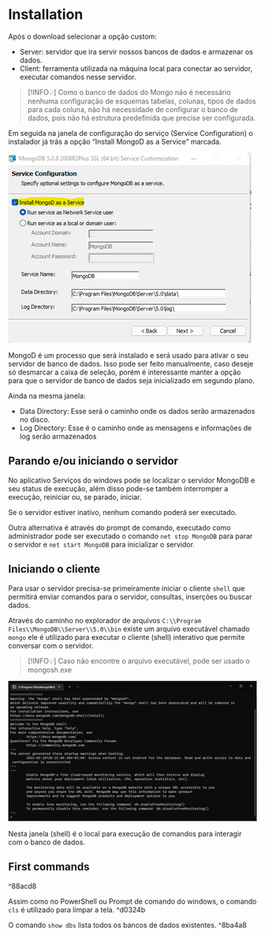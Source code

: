 # Installation
Após o download selecionar a opção custom:

-   Server: servidor que ira servir nossos bancos de dados e armazenar os dados.
-   Client: ferramenta utilizada na máquina local para conectar ao servidor, executar comandos nesse servidor.

>[!INFO💡] 
>Como o banco de dados do Mongo não é necessário nenhuma configuração de esquemas tabelas, colunas, tipos de dados para cada coluna, não há necessidade de configurar o banco de dados, pois não há estrutura predefinida que precise ser configurada.


Em seguida na janela de configuração do serviço (Service Configuration) o instalador já trás a opção “Install MongoD as a Service” marcada.

![Install Service Configuration](Imagens/01_Install_Servide_Configuration.png)

MongoD é um processo que será instalado e será usado para ativar o seu servidor de banco de dados. Isso pode ser feito manualmente, caso deseje só desmarcar a caixa de seleção, porém é interessante manter a opção para que o servidor de banco de dados seja inicializado em segundo plano.

Ainda na mesma janela:
-   Data Directory: Esse será o caminho onde os dados serão armazenados no disco.
-   Log Directory: Esse é o caminho onde as mensagens e informações de log serão armazenados

## Parando e/ou iniciando o servidor

No aplicativo Serviços do windows pode se localizar o servidor MongoDB e seu status de execução, além disso pode-se também interromper a execução, reiniciar ou, se parado, iniciar.

Se o servidor estiver inativo, nenhum comando poderá ser executado.

Outra alternativa é através do prompt de comando, executado como administrador pode ser executado o comando `net stop MongoDB` para parar o servidor e `net start MongoDB` para inicializar o servidor.

## Iniciando o cliente

Para usar o servidor precisa-se primeiramente iniciar o cliente `shell` que permitirá enviar comandos para o servidor, consultas, inserções ou buscar dados.

Através do caminho no explorador de arquivos `C:\\Program Files\\MongoDB\\Server\\5.0\\bin` existe um arquivo executável chamado `mongo` ele é utilizado para executar o cliente (shell) interativo que permite conversar com o servidor.

>[!INFO💡]
>Caso não encontre o arquivo executável, pode ser usado o mongosh.exe

![Interactive Shell](Imagens/02.Interactive_Shell.png)

Nesta janela (shell) é o local para execução de comandos para interagir com o banco de dados.

## First commands

^88acd8

Assim como no PowerShell ou Prompt de comando do windows, o comando `cls` é utilizado para limpar a tela. ^d0324b

O comando `show dbs` lista todos os bancos de dados existentes. ^8ba4a8


